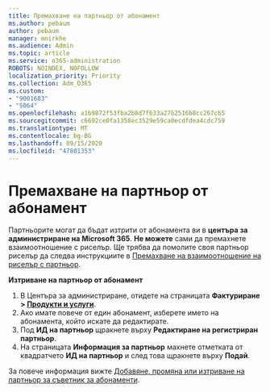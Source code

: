 ```yaml
---
title: Премахване на партньор от абонамент
ms.author: pebaum
author: pebaum
manager: mnirkhe
ms.audience: Admin
ms.topic: article
ms.service: o365-administration
ROBOTS: NOINDEX, NOFOLLOW
localization_priority: Priority
ms.collection: Adm_O365
ms.custom:
- "9001683"
- "5064"
ms.openlocfilehash: a1b9872f53fba2b8d7f633a27b2516b8cc267cb5
ms.sourcegitcommit: c6692ce0fa1358ec3529e59ca0ecdfdea4cdc759
ms.translationtype: MT
ms.contentlocale: bg-BG
ms.lasthandoff: 09/15/2020
ms.locfileid: "47801353"
---
```

# <a name="remove-a-partner-from-a-subscription"></a>Премахване на партньор от абонамент

Партньорите могат да бъдат изтрити от абонамента ви в **центъра за администриране на Microsoft 365**. **Не можете** сами да премахнете взаимоотношение с риселър. Ще трябва да помолите своя партньор риселър да следва инструкциите в [Премахване на взаимоотношение на риселър с партньор](https://docs.microsoft.com/partner-center/remove-a-relationship).

**Изтриване на партньор от абонамент**

1. В Центъра за администриране, отидете на страницата **Фактуриране > [Продукти и услуги](https://go.microsoft.com/fwlink/p/?linkid=842054)**.
2. Ако имате повече от един абонамент, изберете името на абонамента, който искате да редактирате.
3. Под **ИД на партньор** щракнете върху **Редактиране на регистриран партньор**.
4. На страницата **Информация за партньор** махнете отметката от квадратчето **ИД на партньор** и след това щракнете върху **Подай**.

За повече информация вижте [Добавяне, промяна или изтриване на партньор за съветник за абонаменти](https://docs.microsoft.com/microsoft-365/admin/misc/add-partner?view=o365-worldwide).
